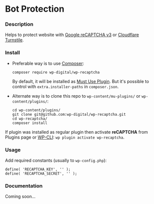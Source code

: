# Bot Protection

### Description

Helps to protect website with [Google reCAPTCHA v3](https://www.google.com/recaptcha/about/) or
[Cloudflare Turnstile](https://www.cloudflare.com/products/turnstile/).

### Install

- Preferable way is to use [Composer](https://getcomposer.org/):

    ````
    composer require wp-digital/wp-recaptcha
    ````

    By default, it will be installed as [Must Use Plugin](https://codex.wordpress.org/Must_Use_Plugins).
    But it's possible to control with `extra.installer-paths` in `composer.json`.

- Alternate way is to clone this repo to `wp-content/mu-plugins/` or `wp-content/plugins/`:

    ````
    cd wp-content/plugins/
    git clone git@github.com:wp-digital/wp-recaptcha.git
    cd wp-recaptcha/
    composer install
    ````

If plugin was installed as regular plugin then activate **reCAPTCHA** from Plugins page 
or [WP-CLI](https://make.wordpress.org/cli/handbook/): `wp plugin activate wp-recaptcha`.

### Usage

Add required constants (usually to `wp-config.php`):

````
define( 'RECAPTCHA_KEY', '' );
define( 'RECAPTCHA_SECRET', '' );
````
    
### Documentation

Coming soon...
